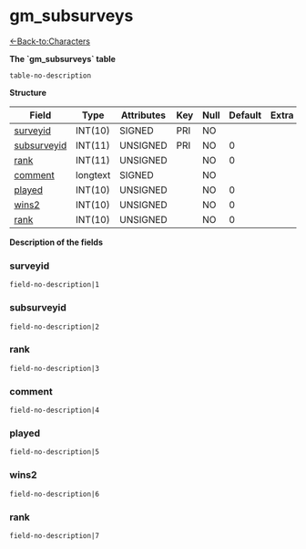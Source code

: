 # gm\_subsurveys

[<-Back-to:Characters](database-characters.md)

**The \`gm\_subsurveys\` table**

`table-no-description`

**Structure**

| Field            | Type     | Attributes | Key | Null | Default | Extra | Comment |
|------------------|----------|------------|-----|------|---------|-------|---------|
| [surveyid][1]    | INT(10)  | SIGNED     | PRI | NO   |         |       |         |
| [subsurveyid][2] | INT(11)  | UNSIGNED   | PRI | NO   | 0       |       |         |
| [rank][3]        | INT(11)  | UNSIGNED   |     | NO   | 0       |       |         |
| [comment][4]     | longtext | SIGNED     |     | NO   |         |       |         |
| [played][5]      | INT(10)  | UNSIGNED   |     | NO   | 0       |       |         |
| [wins2][6]       | INT(10)  | UNSIGNED   |     | NO   | 0       |       |         |
| [rank][7]        | INT(10)  | UNSIGNED   |     | NO   | 0       |       |         |

[1]: #surveyid
[2]: #subsurveyid
[3]: #rank
[4]: #comment
[5]: #played
[6]: #wins2
[7]: #rank

**Description of the fields**

### surveyid

`field-no-description|1`

### subsurveyid

`field-no-description|2`

### rank

`field-no-description|3`

### comment

`field-no-description|4`

### played

`field-no-description|5`

### wins2

`field-no-description|6`

### rank

`field-no-description|7`
